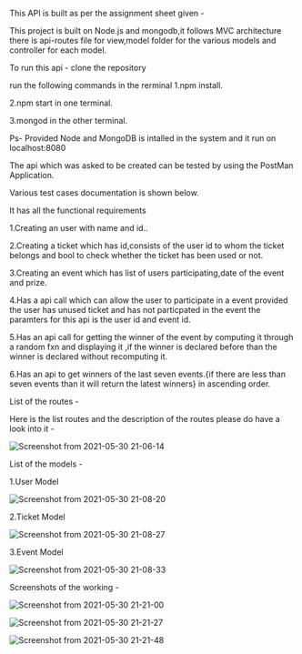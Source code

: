 This API is built as per the assignment sheet given  -

This project is built on Node.js and mongodb,it follows MVC architecture there is api-routes file for view,model folder for the various models and controller for each model.

To run this api - clone the repository 

run the following commands in the rerminal
1.npm install.

2.npm start in one terminal.

3.mongod in the other terminal.

Ps- Provided Node and MongoDB is intalled in the system and it run on localhost:8080

The api which was asked to be created can be tested by using the PostMan Application.

Various test cases documentation is shown below.

It has all the functional requirements 

1.Creating an user with name and id..

2.Creating a ticket which has id,consists of the user id to whom the ticket belongs and bool to check whether the ticket has been used or not.

3.Creating an event which has list of users participating,date of the event and prize.

4.Has a api call which can allow the user to participate in a event provided the user has unused ticket and has not particpated in the event the paramters for this api is the user id and event id.

5.Has an api call for getting the winner of the event by computing it through a random fxn  and displaying it ,if the winner is declared before than the winner is declared without recomputing it.

6.Has an api to get winners of the last seven events.{if there are less than seven events than it will return the latest winners} in ascending order.

List of the routes -

Here is the list routes and the description of the routes please do have a look into it -

![Screenshot from 2021-05-30 21-06-14](https://user-images.githubusercontent.com/35135348/120110612-cda9bc00-c18b-11eb-8e59-7601ab7d2b7f.png)


List of the models -

1.User Model

![Screenshot from 2021-05-30 21-08-20](https://user-images.githubusercontent.com/35135348/120110633-e2864f80-c18b-11eb-9bc3-caae82fd632e.png)


2.Ticket Model

![Screenshot from 2021-05-30 21-08-27](https://user-images.githubusercontent.com/35135348/120110647-f2059880-c18b-11eb-9ecf-7e269cf57df3.png)


3.Event Model

![Screenshot from 2021-05-30 21-08-33](https://user-images.githubusercontent.com/35135348/120110654-fe89f100-c18b-11eb-88e2-f8188be2611a.png)
 

Screenshots of the working -

![Screenshot from 2021-05-30 21-21-00](https://user-images.githubusercontent.com/35135348/120111085-20847300-c18e-11eb-864c-553a2d24b798.png)

![Screenshot from 2021-05-30 21-21-27](https://user-images.githubusercontent.com/35135348/120111104-398d2400-c18e-11eb-844c-688989336158.png)

![Screenshot from 2021-05-30 21-21-48](https://user-images.githubusercontent.com/35135348/120111180-8ffa6280-c18e-11eb-8b57-eee78599fa44.png)
